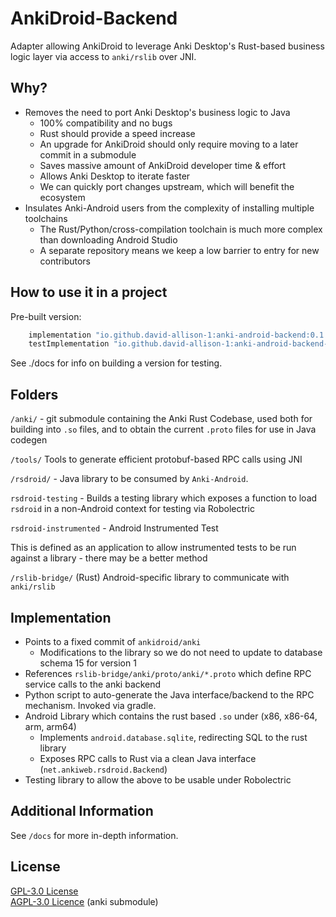 # AnkiDroid-Backend

Adapter allowing AnkiDroid to leverage Anki Desktop's Rust-based business logic layer via access to `anki/rslib` over JNI.

## Why?

- Removes the need to port Anki Desktop's business logic to Java
  - 100% compatibility and no bugs
  - Rust should provide a speed increase
  - An upgrade for AnkiDroid should only require moving to a later commit in a submodule
  - Saves massive amount of AnkiDroid developer time & effort
  - Allows Anki Desktop to iterate faster
  - We can quickly port changes upstream, which will benefit the ecosystem
- Insulates Anki-Android users from the complexity of installing multiple toolchains
  - The Rust/Python/cross-compilation toolchain is much more complex than downloading Android Studio
  - A separate repository means we keep a low barrier to entry for new contributors

## How to use it in a project

Pre-built version:

```gradle
    implementation "io.github.david-allison-1:anki-android-backend:0.1.13-anki2.1.53"
    testImplementation "io.github.david-allison-1:anki-android-backend-testing:0.1.13-anki2.1.53"
```

See ./docs for info on building a version for testing.

## Folders

`/anki/` - git submodule containing the Anki Rust Codebase, used both for building into `.so` files, and to obtain the current `.proto` files for use in Java codegen

`/tools/` Tools to generate efficient protobuf-based RPC calls using JNI

`/rsdroid/` - Java library to be consumed by `Anki-Android`.

`rsdroid-testing` - Builds a testing library which exposes a function to load `rsdroid` in a non-Android context for testing via Robolectric

`rsdroid-instrumented` - Android Instrumented Test

This is defined as an application to allow instrumented tests to be run against a library - there may be a better method

`/rslib-bridge/` (Rust) Android-specific library to communicate with `anki/rslib`

## Implementation

- Points to a fixed commit of `ankidroid/anki`
  - Modifications to the library so we do not need to update to database schema 15 for version 1
- References `rslib-bridge/anki/proto/anki/*.proto` which define RPC service calls to the anki backend
- Python script to auto-generate the Java interface/backend to the RPC mechanism. Invoked via gradle.
- Android Library which contains the rust based `.so` under (x86, x86-64, arm, arm64)
  - Implements `android.database.sqlite`, redirecting SQL to the rust library
  - Exposes RPC calls to Rust via a clean Java interface (`net.ankiweb.rsdroid.Backend`)
- Testing library to allow the above to be usable under Robolectric

## Additional Information

See `/docs` for more in-depth information.

## License

[GPL-3.0 License](https://github.com/ankidroid/Anki-Android/blob/master/COPYING)  
[AGPL-3.0 Licence](https://github.com/david-allison-1/anki/blob/master/LICENSE) (anki submodule)
